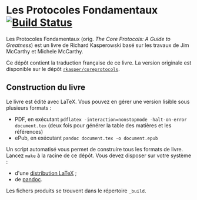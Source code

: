 # Les Protocoles Fondamentaux [![Build Status](https://travis-ci.org/adericbourg/coreprotocols-fr.svg?branch=master)](https://travis-ci.org/adericbourg/coreprotocols-fr)

Les Protocoles Fondamentaux (orig. _The Core Protocols: A Guide to Greatness_) est un livre de Richard Kasperowski basé sur les travaux de Jim McCarthy et Michele McCarthy.

Ce dépôt contient la traduction française de ce livre. La version originale est disponible sur le dépôt [`rkasper/coreprotocols`](https://github.com/rkasper/coreprotocols).

## Construction du livre

Le livre est édité avec LaTeX. Vous pouvez en gérer une version lisible sous plusieurs formats :

* PDF, en exécutant `pdflatex -interaction=nonstopmode -halt-on-error document.tex` (deux fois pour générer la table des matières et les références)
* ePub, en exécutant `pandoc document.tex -o document.epub`

Un script automatisé vous permet de construire tous les formats de livre. Lancez `make` à la racine de ce dépôt. Vous devez disposer sur votre système :

* d'une [distribution LaTeX](https://www.latex-project.org/get/) ;
* de [pandoc](https://pandoc.org/).

Les fichers produits se trouvent dans le répertoire `_build`.
